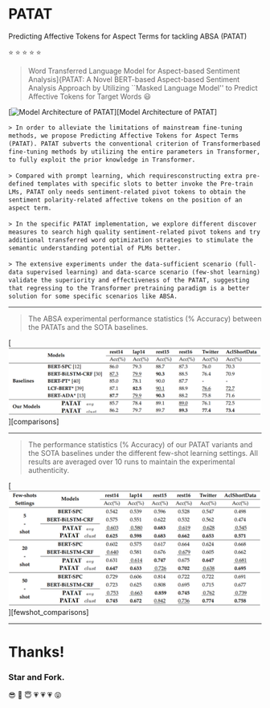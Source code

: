 # PATAT
Predicting Affective Tokens for Aspect Terms for tackling ABSA (PATAT)

:star: :star: :star: :star: :star:
> Word Transferred Language Model for Aspect-based Sentiment Analysis]{PATAT: A Novel BERT-based Aspect-based Sentiment Analysis Approach by Utilizing ``Masked Language Model'' to Predict Affective Tokens for Target Words :smiley:

[![](/assets/wordtransabsa.PNG "Model Architecture of PATAT")][Model Architecture of PATAT]

```angular2html
> In order to alleviate the limitations of mainstream fine-tuning methods, we propose Predicting Affective Tokens for Aspect Terms (PATAT). PATAT subverts the conventional criterion of Transformerbased fine-tuning methods by utilizing the entire parameters in Transformer, to fully exploit the prior knowledge in Transformer.

> Compared with prompt learning, which requiresconstructing extra pre-defined templates with specific slots to better invoke the Pre-train LMs, PATAT only needs sentiment-related pivot tokens to obtain the sentiment polarity-related affective tokens on the position of an aspect term.

> In the specific PATAT implementation, we explore different discover measures to search high quality sentiment-related pivot tokens and try additional transferred word optimization strategies to stimulate the semantic understanding potential of PLMs better.

> The extensive experiments under the data-sufficient scenario (full-data supervised learning) and data-scarce scenario (few-shot learning) validate the superiority and effectiveness of the PATAT, suggesting that regressing to the Transformer pretraining paradigm is a better solution for some specific scenarios like ABSA.
```

***

> The ABSA experimental performance statistics (% Accuracy) between the PATATs and the SOTA baselines.

[![](/assets/comparisons.png "comparisons")][comparisons]

***

> The performance statistics (% Accuracy) of our PATAT variants and the SOTA baselines under the different
few-shot learning settings. All results are averaged over 10 runs to maintain the experimental authenticity.

[![](/assets/fewshotcomparisons.png "fewshot_comparisons")][fewshot_comparisons]

***

# Thanks!

### Star and Fork. 

:sunglasses: :pray: :innocent: :heartpulse: :heartpulse: :heartpulse: 	:stuck_out_tongue_closed_eyes:
